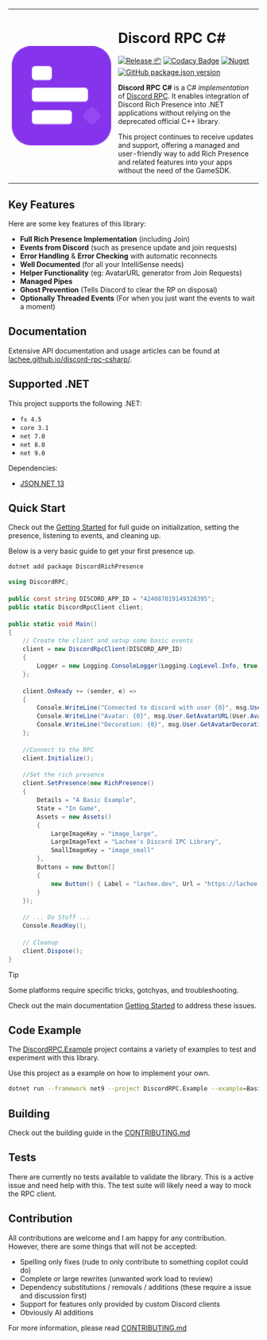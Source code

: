 <table frame="void">
    <tr>
      <td width="200px">
        <img src="https://raw.githubusercontent.com/Lachee/discord-rpc-csharp/master/Resources/logo.png" align="center" width="100%" />
      </td>
      <td>
        <h1>Discord RPC C#</h1>
        <p>
			<a href="https://github.com/Lachee/discord-rpc-csharp/actions/workflows/release.yml"><img src="https://github.com/Lachee/discord-rpc-csharp/actions/workflows/release.yml/badge.svg" alt="Release 📦" /></a>
			<a href="https://app.codacy.com/gh/Lachee/discord-rpc-csharp/dashboard?utm_source=gh&utm_medium=referral&utm_content=&utm_campaign=Badge_grade"><img src="https://app.codacy.com/project/badge/Grade/30c4e9f58b7f4a058f79ad0acd743edf" alt="Codacy Badge" /></a>
			<a href="https://www.nuget.org/packages/DiscordRichPresence/"><img src="https://img.shields.io/nuget/v/DiscordRichPresence.svg" alt="Nuget" /></a>
			<a href="https://github.com/Lachee/discord-rpc-csharp/tags"><img src="https://img.shields.io/github/package-json/v/lachee/discord-rpc-csharp?label=release" alt="GitHub package.json version" /></a>
        </p>
		<p>
			<strong>Discord RPC C#</strong> is a C# <em>implementation</em> of <a href="https://github.com/discordapp/discord-rpc">Discord RPC</a>. 
			It enables integration of Discord Rich Presence into .NET applications without relying on the deprecated official C++ library.
		</p>
		<p>
			This project continues to receive updates and support, offering a managed and user-friendly way to add Rich Presence and related features into your apps without the need of the GameSDK.
		</p>
      </td>
    </tr>
</table>

## Key Features

Here are some key features of this library:
 - **Full Rich Presence Implementation** (including Join)
 - **Events from Discord** (such as presence update and join requests)
 - **Error Handling** & **Error Checking** with automatic reconnects
 - **Well Documented** (for all your IntelliSense needs)
 - **Helper Functionality** (eg: AvatarURL generator from Join Requests)
 - **Managed Pipes**
 - **Ghost Prevention** (Tells Discord to clear the RP on disposal)
 - **Optionally Threaded Events** (For when you just want the events to wait a moment)

## Documentation
Extensive API documentation and usage articles can be found at [lachee.github.io/discord-rpc-csharp/](https://lachee.github.io/discord-rpc-csharp/).

## Supported .NET
This project supports the following .NET:
- `fx 4.5`
- `core 3.1`
- `net 7.0`
- `net 8.0`
- `net 9.0`

Dependencies:
- [JSON.NET 13](https://www.nuget.org/packages/newtonsoft.json/)
 
## Quick Start
Check out the [Getting Started](https://lachee.github.io/discord-rpc-csharp/articles/getting_started/introduction.html) for full guide on initialization, setting the presence, listening to events, and cleaning up.

Below is a very basic guide to get your first presence up.

```sh
dotnet add package DiscordRichPresence
```

```csharp
using DiscordRPC;

public const string DISCORD_APP_ID = "424087019149328395";
public static DiscordRpcClient client;

public static void Main() 
{
	// Create the client and setup some basic events
	client = new DiscordRpcClient(DISCORD_APP_ID)
	{
		Logger = new Logging.ConsoleLogger(Logging.LogLevel.Info, true)
	};

	client.OnReady += (sender, e) =>
	{
		Console.WriteLine("Connected to discord with user {0}", msg.User.Username);
		Console.WriteLine("Avatar: {0}", msg.User.GetAvatarURL(User.AvatarFormat.WebP));
		Console.WriteLine("Decoration: {0}", msg.User.GetAvatarDecorationURL());
	};
	
	//Connect to the RPC
	client.Initialize();

	//Set the rich presence
	client.SetPresence(new RichPresence()
	{
		Details = "A Basic Example",
		State = "In Game",
		Assets = new Assets()
		{
			LargeImageKey = "image_large",
			LargeImageText = "Lachee's Discord IPC Library",
			SmallImageKey = "image_small"
		},
		Buttons = new Button[]
		{
			new Button() { Label = "lachee.dev", Url = "https://lachee.dev/" }
		}
	});	

	// ... Do Stuff ... 
	Console.ReadKey();

	// Cleanup
	client.Dispose();
}
```

> [!TIP]
> Some platforms require specific tricks, gotchyas, and troubleshooting.
>
> Check out the main documentation [Getting Started](https://lachee.github.io/discord-rpc-csharp/articles/getting_started/introduction.html) to address these issues.


## Code Example
The [DiscordRPC.Example](https://github.com/Lachee/discord-rpc-csharp/blob/master/DiscordRPC.Example/) project contains a variety of examples to test and experiment with this library.

Use this project as a example on how to implement your own.

```sh
dotnet run --framework net9 --project DiscordRPC.Example --example=Basic
```

## Building
Check out the building guide in the [CONTRIBUTING.md](https://github.com/Lachee/discord-rpc-csharp/blob/master/CONTRIBUTING.md)

## Tests
There are currently no tests available to validate the library. This is a active issue and need help with this.
The test suite will likely need a way to mock the RPC client.

## Contribution
All contributions are welcome and I am happy for any contribution. However, there are some things that will not be accepted:
- Spelling only fixes (rude to only contribute to something copilot could do)
- Complete or large rewrites (unwanted work load to review)
- Dependency substitutions / removals / additions (these require a issue and discussion first)
- Support for features only provided by custom Discord clients
- Obviously AI additions

For more information, please read [CONTRIBUTING.md](https://github.com/Lachee/discord-rpc-csharp/blob/master/CONTRIBUTING.md)
